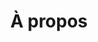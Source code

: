---
title: À propos
description: >-
  This is a desc
titre: Planiselect - Entreprise familiale dans le domaine du câblage
slug: a-propos
layout: a-propos
image: null
noindex: true
draft: false
section1:
  titre: 40 ans de clients satisfaits
  description: >-
    Lorem ipsum dolor sit amet, consectetur adipisicing elit. Consequatur, reiciendis minima. Assumenda mollitia quos eveniet modi repellat, in aperiam iusto iste error labore autem sequi accusamus tempore, libero, repudiandae expedita.


    Lorem ipsum dolor sit amet, consectetur adipisicing elit. Sint doloremque, et quam possimus corporis. Maiores architecto minima dolores dicta labore, pariatur officiis eligendi beatae rerum a, accusamus reiciendis corporis adipisci.
icons:
  - icon: /img/ico/why1.svg
    titre: "01. Think"
    description: "Far far away, behind the word mountains, far from the countries Vokalia and Consonantia."
  - icon: /img/ico/why2.svg
    titre: "02. Think"
    description: "Far far away, behind the word mountains, far from the countries Vokalia and Consonantia."
  - icon: /img/ico/why3.svg
    titre: "03. Think"
    description: "Far far away, behind the word mountains, far from the countries Vokalia and Consonantia."
  - icon: /img/ico/why4.svg
    titre: "04. Think"
    description: "Far far away, behind the word mountains, far from the countries Vokalia and Consonantia."
gallery:
  - image: /img/gal1.jpg
  - image: /img/gal2.jpg
  - image: /img/gal3.jpg
  - image: /img/gal4.jpg
section2:
  titre: Notre histoire
  description: >-
    Lorem ipsum dolor sit amet, consectetur adipisicing elit. Eos non, dolorum ex unde officiis. Adipisci a nulla, distinctio molestias inventore asperiores illo quia nostrum quidem ut, et, similique ex deleniti.


    Lorem ipsum dolor sit amet, consectetur adipisicing elit. Dolor, recusandae. Corporis iste a reiciendis sint eaque cupiditate, ullam debitis iure dicta cum, asperiores, eligendi ut consequatur non placeat esse sapiente.
  btn1:
    txt: Nous contacter
    link: contactPage
  btn2:
    txt: Nos clients
    link: clientsPage
titre3: Notre équipe d'expérience
titre4: Nos partenaires
---